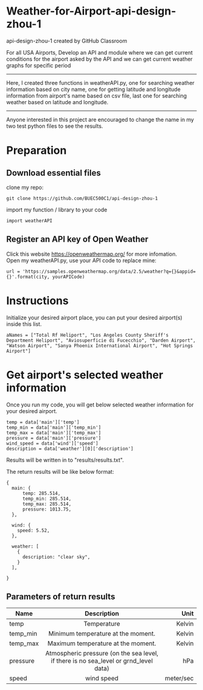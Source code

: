# Weather-for-Airport-api-design-zhou-1
api-design-zhou-1 created by GitHub Classroom

For all USA Airports, Develop an API and module where we can get current conditions for the airport asked by the API and we can get current weather graphs for specific period

<hr>   

Here, I created three functions in weatherAPI.py, one for searching weather information based on city name, one for getting latitude and longitude information from airport's name based on csv file, last one for searching weather based on latitude and longitude.     

<hr>    

Anyone interested in this project are encouraged to change the name in my two test python files to see the results.    

# Preparation
## Download essential files    
clone my repo:   
```
git clone https://github.com/BUEC500C1/api-design-zhou-1
```

import my function / library to your code    
```
import weatherAPI   
```

## Register an API key of Open Weather     
Click this website https://openweathermap.org/ for more infomation.      
Open my weatherAPI.py, use your API code to replace mine:    
```
url = 'https://samples.openweathermap.org/data/2.5/weather?q={}&appid={}'.format(city, yourAPICode)
```

# Instructions   
Initialize your desired airport place, you can put your desired airport(s) inside this list.       
```
aNames = ["Total Rf Heliport", "Los Angeles County Sheriff's Department Heliport", "Aviosuperficie di Fucecchio", "Darden Airport", "Watson Airport", "Sanya Phoenix International Airport", "Hot Springs Airport"]
```

# Get airport's selected weather information    
Once you run my code, you will get below selected weather information for your desired airport.    
```
temp = data['main']['temp']
temp_min = data['main']['temp_min']
temp_max = data['main']['temp_max']
pressure = data['main']['pressure']
wind_speed = data['wind']['speed']
description = data['weather'][0]['description']
```
Results will be written in to "results/results.txt".    

The return results will be like below format:   
```
{
  main: {
      temp: 285.514,
      temp_min: 285.514,
      temp_max: 285.514,
      pressure: 1013.75,
  },

  wind: {
    speed: 5.52,
  },

  weather: [
    {
      description: "clear sky",
    }
  ],

}

```

## Parameters of return results 
| Name       | Description           | Unit  |
| ------------- |:-------------:| -----:|
| temp      | Temperature | Kelvin |
| temp_min  | Minimum temperature at the moment.      |   Kelvin |
| temp_max  | Maximum temperature at the moment.      | Kelvin    |
| pressure  |Atmospheric pressure (on the sea level, if there is no sea_level or grnd_level data)       | hPa    |
| speed     | wind speed      | meter/sec    |

